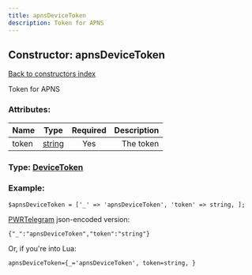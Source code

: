```yaml
---
title: apnsDeviceToken
description: Token for APNS
---
```

## Constructor: apnsDeviceToken  
[Back to constructors index](index.md)



Token for APNS

### Attributes:

| Name     |    Type       | Required | Description |
|----------|:-------------:|:--------:|------------:|
|token|[string](../types/string.md) | Yes|The token|



### Type: [DeviceToken](../types/DeviceToken.md)


### Example:

```
$apnsDeviceToken = ['_' => 'apnsDeviceToken', 'token' => string, ];
```  

[PWRTelegram](https://pwrtelegram.xyz) json-encoded version:

```
{"_":"apnsDeviceToken","token":"string"}
```


Or, if you're into Lua:  


```
apnsDeviceToken={_='apnsDeviceToken', token=string, }

```



